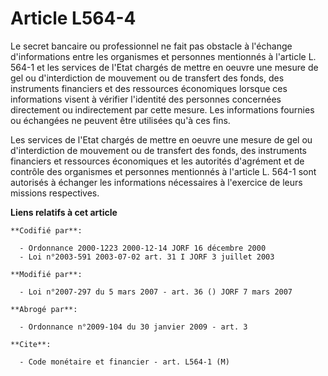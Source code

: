 # Article L564-4

Le secret bancaire ou professionnel ne fait pas obstacle à l'échange d'informations entre les organismes et personnes
mentionnés à l'article L. 564-1 et les services de l'Etat chargés de mettre en oeuvre une mesure de gel ou d'interdiction de
mouvement ou de transfert des fonds, des instruments financiers et des ressources économiques lorsque ces informations visent
à vérifier l'identité des personnes concernées directement ou indirectement par cette mesure. Les informations fournies ou
échangées ne peuvent être utilisées qu'à ces fins.

Les services de l'Etat chargés de mettre en oeuvre une mesure de gel ou d'interdiction de mouvement ou de transfert des
fonds, des instruments financiers et ressources économiques et les autorités d'agrément et de contrôle des organismes et
personnes mentionnés à l'article L. 564-1 sont autorisés à échanger les informations nécessaires à l'exercice de leurs
missions respectives.

**Liens relatifs à cet article**

	**Codifié par**:

	  - Ordonnance 2000-1223 2000-12-14 JORF 16 décembre 2000
	  - Loi n°2003-591 2003-07-02 art. 31 I JORF 3 juillet 2003

	**Modifié par**:

	  - Loi n°2007-297 du 5 mars 2007 - art. 36 () JORF 7 mars 2007

	**Abrogé par**:

	  - Ordonnance n°2009-104 du 30 janvier 2009 - art. 3

	**Cite**:

	  - Code monétaire et financier - art. L564-1 (M)
